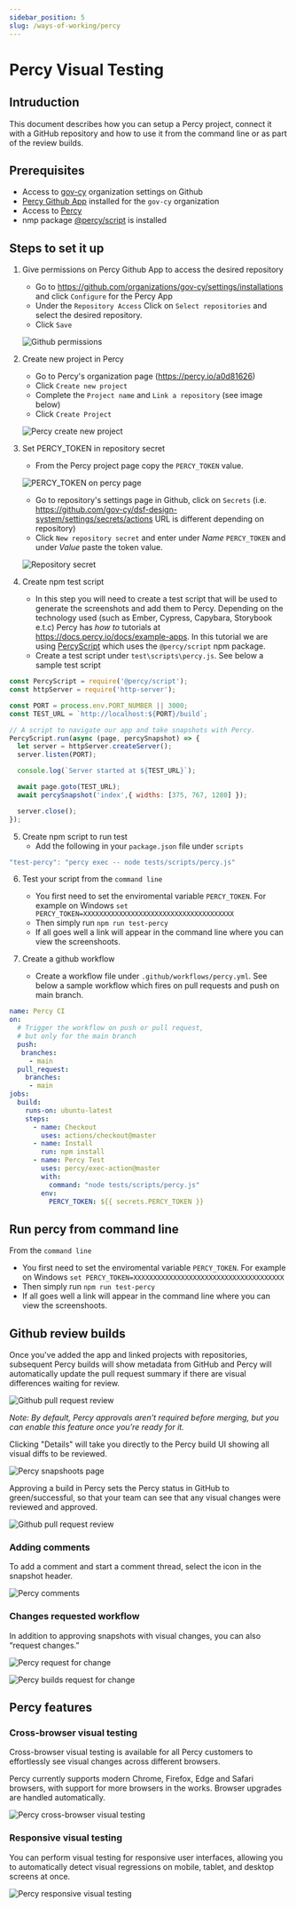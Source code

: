 ```yaml
---
sidebar_position: 5
slug: /ways-of-working/percy
---
```


# Percy Visual Testing

## Intruduction 

This document describes how you can setup a Percy project, connect it with a GitHub repository and how to use it from the command line or as part of the review builds.

## Prerequisites

- Access to [gov-cy](https://github.com/gov-cy) organization settings on Github 
- [Percy Github App](https://github.com/apps/percy) installed for the `gov-cy` organization 
- Access to [Percy](https://percy.io/)
- nmp package [@percy/script](https://docs.percy.io/docs/percyscript) is installed

## Steps to set it up

1. Give permissions on Percy Github App to access the desired repository
	- Go to https://github.com/organizations/gov-cy/settings/installations and click `Configure` for the Percy App
	- Under the `Repository Access` Click on `Select repositories` and select the desired repository.
	- Click `Save`
	
	![Github permissions](../assets/percy1.png)
 
2.	Create new project in Percy
	- Go to Percy's organization page (https://percy.io/a0d81626)
	- Click `Create new project`
	- Complete the `Project name` and `Link a repository` (see image below)
	- Click `Create Project`
	
    ![Percy create new project](../assets/percy2.png)
	
3. Set PERCY_TOKEN in repository secret
	- From the Percy project page copy the `PERCY_TOKEN` value.
	
	![PERCY_TOKEN on percy page](../assets/percy3.png)
	
	- Go to repository's settings page in Github, click on `Secrets` (i.e. https://github.com/gov-cy/dsf-design-system/settings/secrets/actions URL is different depending on repository)
	- Click `New repository secret` and enter under *Name* `PERCY_TOKEN` and under *Value* paste the token value.
	
	![Repository secret](../assets/percy4.png)

4. Create npm test script 
    - In this step you will need to create a test script that will be used to generate the screenshots and add them to Percy. Depending on the technology used (such as Ember, Cypress, Capybara, Storybook e.t.c) Percy has *how to* tutorials at https://docs.percy.io/docs/example-apps. In this tutorial we are using [PercyScript](https://docs.percy.io/docs/percyscript) which uses the `@percy/script` npm package.
    - Create a test script under `test\scripts\percy.js`. See below a sample test script

```js 
const PercyScript = require('@percy/script');
const httpServer = require('http-server');

const PORT = process.env.PORT_NUMBER || 3000;
const TEST_URL = `http://localhost:${PORT}/build`;

// A script to navigate our app and take snapshots with Percy.
PercyScript.run(async (page, percySnapshot) => {
  let server = httpServer.createServer();
  server.listen(PORT);

  console.log(`Server started at ${TEST_URL}`);

  await page.goto(TEST_URL);
  await percySnapshot('index',{ widths: [375, 767, 1280] });

  server.close();
});

```	

5. Create npm script to run test
    - Add the following in your `package.json` file under `scripts`

```js
"test-percy": "percy exec -- node tests/scripts/percy.js"
```

6. Test your script from the `command line`
    - You first need to set the enviromental variable `PERCY_TOKEN`. For example on Windows `set PERCY_TOKEN=XXXXXXXXXXXXXXXXXXXXXXXXXXXXXXXXXXXXXX`
    - Then simply run `npm run test-percy`
    - If all goes well a link will appear in the command line where you can view the screenshoots.

7. Create a github workflow 
    - Create a workflow file under `.github/workflows/percy.yml`. See below a sample workflow which fires on pull requests and push on main branch.

```yml
name: Percy CI
on: 
  # Trigger the workflow on push or pull request,
  # but only for the main branch
  push:
   branches:
     - main
  pull_request:
    branches:
     - main
jobs:
  build:
    runs-on: ubuntu-latest
    steps:
      - name: Checkout
        uses: actions/checkout@master
      - name: Install
        run: npm install
      - name: Percy Test
        uses: percy/exec-action@master
        with:
          command: "node tests/scripts/percy.js"
        env:
          PERCY_TOKEN: ${{ secrets.PERCY_TOKEN }}

```

## Run percy from command line

From the `command line`
- You first need to set the enviromental variable `PERCY_TOKEN`. For example on Windows `set PERCY_TOKEN=XXXXXXXXXXXXXXXXXXXXXXXXXXXXXXXXXXXXXX`
- Then simply run `npm run test-percy`
- If all goes well a link will appear in the command line where you can view the screenshoots. 

## Github review builds

Once you've added the app and linked projects with repositories, subsequent Percy builds will show metadata from GitHub and Percy will automatically update the pull request summary if there are visual differences waiting for review.

![Github pull request review](../assets/percy6.png)

*Note: By default, Percy approvals aren’t required before merging, but you can enable this feature once you’re ready for it.*

Clicking "Details" will take you directly to the Percy build UI showing all visual diffs to be reviewed. 
  	
![Percy snapshoots page](../assets/percy5.png)
  
Approving a build in Percy sets the Percy status in GitHub to green/successful, so that your team can see that any visual changes were reviewed and approved.

![Github pull request review](../assets/percy7.png)

### Adding comments

To add a comment and start a comment thread, select the icon in the snapshot header.

![Percy comments](../assets/percy8.png)

### Changes requested workflow

In addition to approving snapshots with visual changes, you can also “request changes.” 

![Percy request for change](../assets/percy8.png)

![Percy builds request for change](../assets/percy9.png)

## Percy features 

### Cross-browser visual testing

Cross-browser visual testing is available for all Percy customers to effortlessly see visual changes across different browsers.

Percy currently supports modern Chrome, Firefox, Edge and Safari browsers, with support for more browsers in the works. Browser upgrades are handled automatically.

![Percy cross-browser visual testing](../assets/percy10.gif)

### Responsive visual testing

You can perform visual testing for responsive user interfaces, allowing you to automatically detect visual regressions on mobile, tablet, and desktop screens at once.

![Percy responsive visual testing](../assets/percy11.gif)